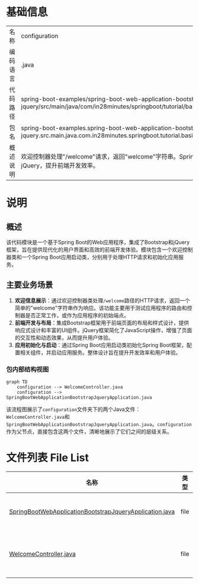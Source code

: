 # 基础信息

|      |      |
|------|------|
| 名称 | configuration |
| 编码语言 | .java |
| 代码路径 | spring-boot-examples/spring-boot-web-application-bootstrap-jquery/src/main/java/com/in28minutes/springboot/tutorial/basics/application/configuration |
| 包名 | spring-boot-examples.spring-boot-web-application-bootstrap-jquery.src.main.java.com.in28minutes.springboot.tutorial.basics.application.configuration |
| 概述说明 | 欢迎控制器处理"/welcome"请求，返回"welcome"字符串。Spring Boot应用集成Bootstrap和jQuery，提升前端开发效率。 |

# 说明

## 概述
该代码模块是一个基于Spring Boot的Web应用程序，集成了Bootstrap和jQuery框架，旨在提供现代化的用户界面和高效的前端开发体验。模块包含一个欢迎控制器类和一个Spring Boot应用启动类，分别用于处理HTTP请求和初始化应用服务。

## 主要业务场景
1. **欢迎信息展示**：通过欢迎控制器类处理`/welcome`路径的HTTP请求，返回一个简单的"welcome"字符串作为响应。该功能主要用于测试应用程序的路由和控制器是否正常工作，或作为应用程序的初始端点。
2. **前端开发与布局**：集成Bootstrap框架用于前端页面的布局和样式设计，提供响应式设计和丰富的UI组件。jQuery框架简化了JavaScript操作，增强了页面的交互性和动态效果，从而提升用户体验。
3. **应用初始化与启动**：通过Spring Boot应用启动类初始化Spring Boot框架，配置相关组件，并启动应用服务。整体设计旨在提升开发效率和用户体验。


### 包内部结构视图

```mermaid
graph TD
    configuration --> WelcomeController.java
    configuration --> SpringBootWebApplicationBootstrapJqueryApplication.java
```

该流程图展示了`configuration`文件夹下的两个Java文件：`WelcomeController.java`和`SpringBootWebApplicationBootstrapJqueryApplication.java`。`configuration`作为父节点，直接包含这两个文件，清晰地展示了它们之间的层级关系。

# 文件列表 File List

| 名称   | 类型  | 说明 |
|-------|------|-------------|
| [SpringBootWebApplicationBootstrapJqueryApplication.java](SpringBootWebApplicationBootstrapJqueryApplication.md) | file | Spring Boot启动类，集成Bootstrap和jQuery。 |
| [WelcomeController.java](WelcomeController.md) | file | 欢迎控制器类处理"/welcome"路径，返回"welcome"字符串。 |


